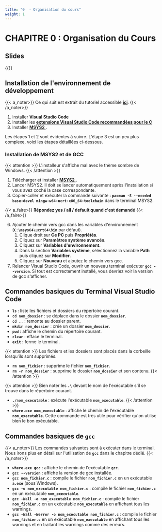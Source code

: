 ```yaml
---
title: "0  - Organisation du cours"
weight: 1
---
```


# CHAPITRE 0 : Organisation du Cours

## Slides
{{<pdf src="/pdfs/1242.1.00_OrganisationDuCours.pdf" >}}

<!-- {{< embed-pdf url="/pdf/1242.1.00_OrganisationDuCours.pdf" >}}-->

## Installation de l'environnement de développement

{{< a_noter>}}
Ce qui suit est extrait du tutoriel accessible **[ici](https://code.visualstudio.com/docs/cpp/config-mingw)**.
{{< /a_noter>}}

1. Installer **[Visual Studio Code](https://code.visualstudio.com/)**
2. Installer les **[extensions Visual Studio Code recommandées pour le C](/docs/cours/faq/#quelles-sont-les-extensions-vs-code-recommandées-pour-le-c-)**
3. Installer **[MSYS2 ](https://www.msys2.org/)**.

Les étapes 1 et 2 sont évidentes à suivre.
L'étape 3 est un peu plus complexe, voici les étapes détaillées ci-dessous.

### Installation de MSYS2 et de GCC
{{< attention >}}
L'installeur s'affiche mal avec le thème sombre de Windows. 
{{< /attention >}}

1. Télécharger et installer **[MSYS2 ](https://www.msys2.org/#installation)**.
2. Lancer MSYS2. Il doit se lancer automatiquement après l'installation si vous avez coché la case correspondante.
3. Copier-coller et exécuter la commande suivante : **`pacman -S --needed base-devel mingw-w64-ucrt-x86_64-toolchain`** dans le terminal MSYS2.

{{< a_faire>}}
**Répondez yes / all / default quand c'est demandé**
{{< /a_faire>}}

6. Ajouter le chemin vers gcc dans les variables d'environnement (**`C:\msys64\ucrt64\bin`** par défaut).
   1. Clique droit sur **Ce PC** puis **Propriétés**.
   2. Cliquez sur **Paramètres système avancés**.
   3. Cliquez sur **Variables d'environnement**.
   4. Dans la section **Variables système**, sélectionnez la variable **Path** puis cliquez sur **Modifier**.
   5. Cliquez sur **Nouveau** et ajoutez le chemin vers gcc.
7. Relancer Visual Studio Code, ouvrir un nouveau terminal exécuter **`gcc --version`**. Si tout est correctement installé, vous devriez voir la version de gcc s'afficher.

## Commandes basiques du Terminal Visual Studio Code

- **`ls`** : liste les fichiers et dossiers du répertoire courant.
- **`cd nom_dossier`** : se déplace dans le dossier **`nom_dossier`**.
- **`cd ..`** : remonte au dossier parent.
- **`mkdir nom_dossier`** : crée un dossier **`nom_dossier`**.
- **`pwd`** : affiche le chemin du répertoire courant.
- **`clear`** : efface le terminal.
- **`exit`** : ferme le terminal.

{{< attention >}}
Les fichiers et les dossiers sont placés dans la corbeille lorsqu'ils sont supprimés.

- **`rm nom_fichier`** : supprime le fichier **`nom_fichier`**.
- **`rm -r nom_dossier`** : supprime le dossier **`nom_dossier`** et son contenu.
{{< /attention >}}

{{< attention >}}
Bien noter les **``.\``** devant le nom de l'exécutable s'il se trouve dans le répertoire courant.

- **`./nom_executable`** : exécute l'exécutable **`nom_executable`**.
{{< /attention >}}
- **`where.exe nom_executable`** : affiche le chemin de l'exécutable **`nom_executable`**. Cette commande est très utile pour vérifier qu'on utilise bien le bon exécutable.
  
## Commandes basiques de **``gcc``**
{{< a_noter>}}
Les commandes suivantes sont à exécuter dans le terminal.
Nous irons plus en détail sur l'utilisation de **`gcc`** dans le chapitre dédié.
{{< /a_noter>}}

- **`where.exe gcc`** : affiche le chemin de l'exécutable **`gcc`**.
- **`gcc --version`** : affiche la version de gcc installée.
- **`gcc nom_fichier.c`** : compile le fichier **`nom_fichier.c`** en un exécutable **`a.exe`** (sous Windows).
- **`gcc -o nom_executable nom_fichier.c`** : compile le fichier **`nom_fichier.c`** en un exécutable **`nom_executable`**.
- **`gcc -Wall -o nom_executable nom_fichier.c`** : compile le fichier **`nom_fichier.c`** en un exécutable **`nom_executable`** en affichant tous les warnings.
- **`gcc -Wall -Werror -o nom_executable nom_fichier.c`** : compile le fichier **`nom_fichier.c`** en un exécutable **`nom_executable`** en affichant tous les warnings et en traitant les warnings comme des erreurs.
